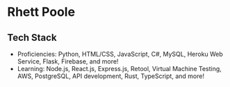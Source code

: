 # Rhett Poole
<!-- ## About Me
- My hobbies outside of programming include: fishing, reading, rec-sports (baseball and basketball), spending time with family. -->
## Tech Stack
- Proficiencies: Python, HTML/CSS, JavaScript, C#, MySQL, Heroku Web Service, Flask, Firebase, and more!
- Learning: Node.js, React.js, Express.js, Retool, Virtual Machine Testing, AWS, PostgreSQL, API development, Rust, TypeScript, and more!
<!--## Goals
<!--
**RhettPoole/RhettPoole** is a ✨ _special_ ✨ repository because its `README.md` (this file) appears on your GitHub profile.

Here are some ideas to get you started:

- 🔭 I’m currently working on ...
- 🌱 I’m currently learning ...
- 👯 I’m looking to collaborate on ...
- 🤔 I’m looking for help with ...
- 💬 Ask me about ...
- 📫 How to reach me: ...
- 😄 Pronouns: ...
- ⚡ Fun fact: ...
-->
